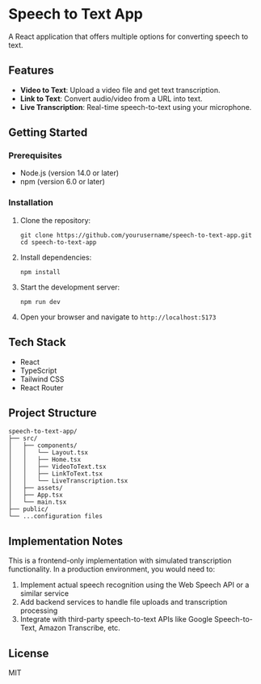 # Speech to Text App

A React application that offers multiple options for converting speech to text.

## Features

- **Video to Text**: Upload a video file and get text transcription.
- **Link to Text**: Convert audio/video from a URL into text.
- **Live Transcription**: Real-time speech-to-text using your microphone.

## Getting Started

### Prerequisites

- Node.js (version 14.0 or later)
- npm (version 6.0 or later)

### Installation

1. Clone the repository:
   ```
   git clone https://github.com/yourusername/speech-to-text-app.git
   cd speech-to-text-app
   ```

2. Install dependencies:
   ```
   npm install
   ```

3. Start the development server:
   ```
   npm run dev
   ```

4. Open your browser and navigate to `http://localhost:5173`

## Tech Stack

- React
- TypeScript
- Tailwind CSS
- React Router

## Project Structure

```
speech-to-text-app/
├── src/
│   ├── components/
│   │   └── Layout.tsx
│   │   ├── Home.tsx
│   │   ├── VideoToText.tsx
│   │   ├── LinkToText.tsx
│   │   └── LiveTranscription.tsx
│   ├── assets/
│   ├── App.tsx
│   └── main.tsx
├── public/
└── ...configuration files
```

## Implementation Notes

This is a frontend-only implementation with simulated transcription functionality. In a production environment, you would need to:

1. Implement actual speech recognition using the Web Speech API or a similar service
2. Add backend services to handle file uploads and transcription processing
3. Integrate with third-party speech-to-text APIs like Google Speech-to-Text, Amazon Transcribe, etc.

## License

MIT 